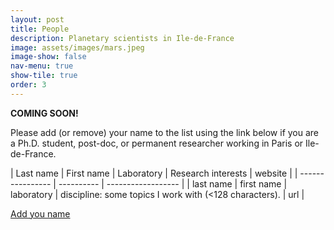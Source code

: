 ```yaml
---
layout: post
title: People
description: Planetary scientists in Ile-de-France
image: assets/images/mars.jpeg
image-show: false
nav-menu: true
show-tile: true
order: 3
---
```


**COMING SOON!**

Please add (or remove) your name to the list using the link below if you are a Ph.D. student, post-doc, or permanent researcher working in Paris or Ile-de-France.

<!-- ## Permanent research scientists

## Postdocs

## Ph.D. students
-->

| Last name | First name | Laboratory | Research interests | website |
| ---------------- | ---------- | ------------------ |
| last name  | first name | laboratory | discipline: some topics I work with (<128 characters). | url |

<!-- | Wieczorek  | Mark | IPGP | Geophysics: interior structure of the planets and moons, gravity, topography, magnetic fields, impact cratering. | <a href="https://www.ipgp.fr/~mark.wieczorek"><i class="fa fa-external-link"></i></a> | -->

<a href="https://framaforms.org/ile-de-france-planetary-scientists-1672918633" class="button small">Add you name</a>
